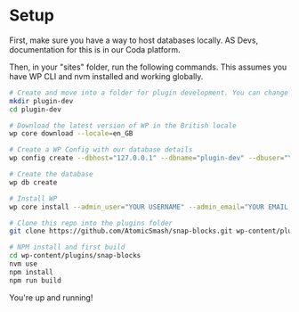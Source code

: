 # Setup

First, make sure you have a way to host databases locally. AS Devs, documentation for this is in our Coda platform.

Then, in your "sites" folder, run the following commands.
This assumes you have WP CLI and nvm installed and working globally.

```sh
# Create and move into a folder for plugin development. You can change plugin-dev to whatever folder name you like.
mkdir plugin-dev
cd plugin-dev

# Download the latest version of WP in the British locale
wp core download --locale=en_GB

# Create a WP Config with our database details
wp config create --dbhost="127.0.0.1" --dbname="plugin-dev" --dbuser="YOUR DATABASE USERNAME" --dbpass="YOUR DATABASE PASSWORD"

# Create the database
wp db create

# Install WP
wp core install --admin_user="YOUR USERNAME" --admin_email="YOUR EMAIL ADDRESS" --locale="en_GB" --url="plugin-dev.test" --title="Plugin dev sandbox" --skip-email

# Clone this repo into the plugins folder
git clone https://github.com/AtomicSmash/snap-blocks.git wp-content/plugins/snap-blocks

# NPM install and first build
cd wp-content/plugins/snap-blocks
nvm use
npm install
npm run build
```

You're up and running!
